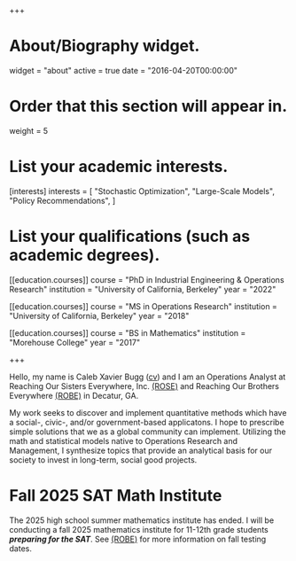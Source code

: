 +++
# About/Biography widget.
widget = "about"
active = true
date = "2016-04-20T00:00:00"

# Order that this section will appear in.
weight = 5

# List your academic interests.
[interests]
  interests = [
    "Stochastic Optimization",
    "Large-Scale Models",
    "Policy Recommendations",
  ]

# List your qualifications (such as academic degrees).
[[education.courses]]
  course = "PhD in Industrial Engineering & Operations Research"
  institution = "University of California, Berkeley"
  year = "2022"

[[education.courses]]
  course = "MS in Operations Research"
  institution = "University of California, Berkeley"
  year = "2018"


[[education.courses]]
  course = "BS in Mathematics"
  institution = "Morehouse College"
  year = "2017"

+++

Hello, my name is Caleb Xavier Bugg ([cv](files/cv.pdf)) and I am an Operations Analyst at Reaching Our Sisters Everywhere, Inc. [(ROSE)](https://www.breastfeedingrose.org) and Reaching Our Brothers Everywhere [(ROBE)](https://www.robeforfamily.org) in Decatur, GA. 

My work seeks to discover and implement quantitative methods which have a social-, civic-, and/or government-based applicatons. I hope to prescribe simple solutions that we as a global community can implement. Utilizing the math and statistical models native to Operations Research and Management, I synthesize topics that provide an analytical basis for our society to invest in long-term, social good projects. 

# Fall 2025 SAT Math Institute

The 2025 high school summer mathematics institute has ended. I will be conducting a fall 2025 mathematics institute for 11-12th grade students ***preparing for the SAT***. See [(ROBE)]([https://www.robeforfamily.org](https://satsuite.collegeboard.org/sat/registration?ef_id=Cj0KCQjwqebEBhD9ARIsAFZMbfwyrvpOyvEiiVI2QrwZkDY33kmVGb7NiRQIqI0tgDbFp1nzTsPxpcMaAse9EALw_wcB:G:s&s_kwcid=AL!4330!3!691012900312!b!!g!!sat%20test!20924380957!167502956788&gad_source=1&gad_campaignid=20924380957&gbraid=0AAAAAD-Skkz4y8tPNYxqVs0sbJko12gPo&gclid=Cj0KCQjwqebEBhD9ARIsAFZMbfwyrvpOyvEiiVI2QrwZkDY33kmVGb7NiRQIqI0tgDbFp1nzTsPxpcMaAse9EALw_wcB)) for more information on fall testing dates.
